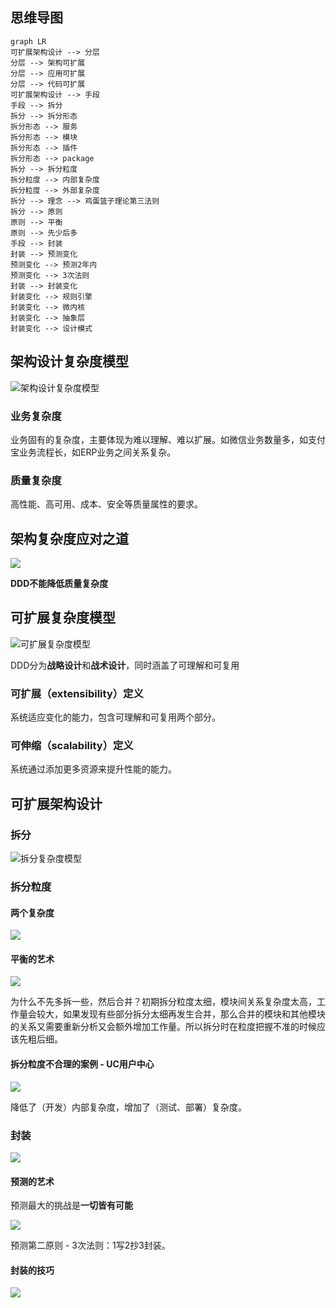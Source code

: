 ## 思维导图

```mermaid
graph LR
可扩展架构设计 --> 分层
分层 --> 架构可扩展
分层 --> 应用可扩展
分层 --> 代码可扩展
可扩展架构设计 --> 手段
手段 --> 拆分
拆分 --> 拆分形态
拆分形态 --> 服务
拆分形态 --> 模块
拆分形态 --> 插件
拆分形态 --> package
拆分 --> 拆分粒度 
拆分粒度 --> 内部复杂度
拆分粒度 --> 外部复杂度
拆分 --> 理念 --> 鸡蛋篮子理论第三法则
拆分 --> 原则
原则 --> 平衡
原则 --> 先少后多
手段 --> 封装
封装 --> 预测变化
预测变化 --> 预测2年内
预测变化 --> 3次法则
封装 --> 封装变化
封装变化 --> 规则引擎
封装变化 --> 微内核
封装变化 --> 抽象层
封装变化 --> 设计模式
```

## 架构设计复杂度模型

![架构设计复杂度模型](7_如何设计可扩展架构.assets/image-20220827200737101.png)

### 业务复杂度

业务固有的复杂度，主要体现为难以理解、难以扩展。如微信业务数量多，如支付宝业务流程长，如ERP业务之间关系复杂。

### 质量复杂度

高性能、高可用、成本、安全等质量属性的要求。

## 架构复杂度应对之道

![](7_如何设计可扩展架构.assets/image-20220827200937157.png)

**DDD不能降低质量复杂度**

## 可扩展复杂度模型

![可扩展复杂度模型](7_如何设计可扩展架构.assets/image-20220827201811045.png)

DDD分为**战略设计**和**战术设计**，同时涵盖了可理解和可复用

### 可扩展（extensibility）定义

系统适应变化的能力，包含可理解和可复用两个部分。

### 可伸缩（scalability）定义

系统通过添加更多资源来提升性能的能力。

## 可扩展架构设计

### 拆分

![拆分复杂度模型](7_如何设计可扩展架构.assets/image-20220827204008243.png)

### 拆分粒度

#### 两个复杂度

![](7_如何设计可扩展架构.assets/image-20220827204233609.png)

#### 平衡的艺术

![](7_如何设计可扩展架构.assets/image-20220827204315942.png)

为什么不先多拆一些，然后合并？初期拆分粒度太细，模块间关系复杂度太高，工作量会较大，如果发现有些部分拆分太细再发生合并，那么合并的模块和其他模块的关系又需要重新分析又会额外增加工作量。所以拆分时在粒度把握不准的时候应该先粗后细。

#### 拆分粒度不合理的案例 - UC用户中心

![](7_如何设计可扩展架构.assets/image-20220827204553753.png)

降低了（开发）内部复杂度，增加了（测试、部署）复杂度。

### 封装

![](7_如何设计可扩展架构.assets/image-20220827204815982.png)

#### 预测的艺术

预测最大的挑战是**一切皆有可能**

![](7_如何设计可扩展架构.assets/image-20220828151208654.png)

预测第二原则 - 3次法则：1写2抄3封装。

#### 封装的技巧

![](7_如何设计可扩展架构.assets/image-20220828151300008.png)

